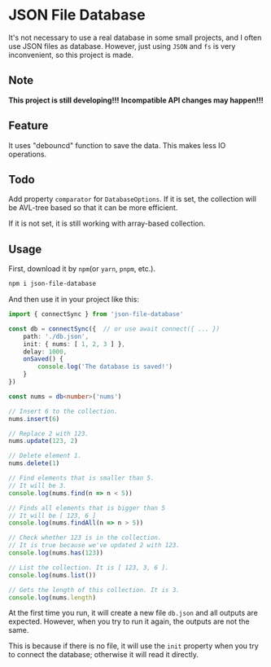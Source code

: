# JSON File Database

It's not necessary to use a real database in some small projects, and I often use JSON files as database. However, just using `JSON` and `fs` is very inconvenient, so this project is made.

## Note

**This project is still developing!!!**
**Incompatible API changes may happen!!!**

## Feature

It uses "debouncd" function to save the data. This makes less IO operations.


## Todo

Add property `comparator` for `DatabaseOptions`. If it is set, the collection will be AVL-tree based so that it can be more efficient.

If it is not set, it is still working with array-based collection.

## Usage

First, download it by `npm`(or `yarn`, `pnpm`, etc.).

```bash
npm i json-file-database
```

And then use it in your project like this:

```typescript
import { connectSync } from 'json-file-database'

const db = connectSync({  // or use await connect({ ... })
    path: './db.json',
    init: { nums: [ 1, 2, 3 ] },
    delay: 1000,
    onSaved() {
        console.log('The database is saved!')
    }
})

const nums = db<number>('nums')

// Insert 6 to the collection.
nums.insert(6)

// Replace 2 with 123.
nums.update(123, 2)

// Delete element 1.
nums.delete(1)

// Find elements that is smaller than 5.
// It will be 3.
console.log(nums.find(n => n < 5))

// Finds all elements that is bigger than 5
// It will be [ 123, 6 ]
console.log(nums.findAll(n => n > 5))

// Check whether 123 is in the collection.
// It is true because we've updated 2 with 123.
console.log(nums.has(123))

// List the collection. It is [ 123, 3, 6 ].
console.log(nums.list())

// Gets the length of this collection. It is 3.
console.log(nums.length)
```

At the first time you run, it will create a new file `db.json` and all outputs are expected. However, when you try to run it again, the outputs are not the same.

This is because if there is no file, it will use the `init` property when you try to connect the database; otherwise it will read it directly.
